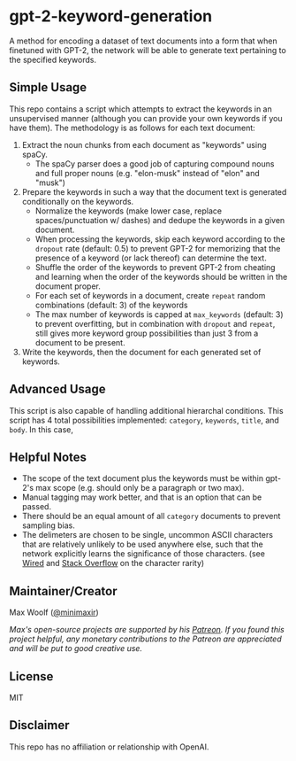 # gpt-2-keyword-generation

A method for encoding a dataset of text documents into a form that when finetuned with GPT-2, the network will be able to generate text pertaining to the specified keywords.

## Simple Usage

This repo contains a script which attempts to extract the keywords in an unsupervised manner (although you can provide your own keywords if you have them). The methodology is as follows for each text document:

1. Extract the noun chunks from each document as "keywords" using spaCy.
	* The spaCy parser does a good job of capturing compound nouns and full proper nouns (e.g. "elon-musk" instead of "elon" and "musk")
2. Prepare the keywords in such a way that the document text is generated conditionally on the keywords.
	* Normalize the keywords (make lower case, replace spaces/punctuation w/ dashes) and dedupe the keywords in a given document.
	* When processing the keywords, skip each keyword according to the `dropout` rate (default: 0.5) to prevent GPT-2 for memorizing that the presence of a keyword (or lack thereof) can determine the text.
	* Shuffle the order of the keywords to prevent GPT-2 from cheating and learning when the order of the keywords should be written in the document proper.
	* For each set of keywords in a document, create `repeat` random combinations (default: 3) of the keywords
	* The max number of keywords is capped at `max_keywords` (default: 3) to prevent overfitting, but in combination with `dropout` and `repeat`, still gives more keyword group possibilities than just 3 from a document to be present.
3. Write the keywords, then the document for each generated set of keywords.

## Advanced Usage

This script is also capable of handling additional hierarchal conditions. This script has 4 total possibilities implemented:
`category`, `keywords`, `title`, and `body`. In this case, 

## Helpful Notes

* The scope of the text document plus the keywords must be within gpt-2's max scope (e.g. should only be a paragraph or two max).
* Manual tagging may work better, and that is an option that can be passed.
* There should be an equal amount of all `category` documents to prevent sampling bias.
* The delimeters are chosen to be single, uncommon ASCII characters that are relatively unlikely to be used anywhere else, such that the network explicitly learns the significance of those characters. (see [Wired](https://www.wired.com/2013/08/the-rarity-of-the-ampersand/) and [Stack Overflow](https://stackoverflow.com/questions/492090/least-used-delimiter-character-in-normal-text-ascii-128) on the character rarity)

## Maintainer/Creator

Max Woolf ([@minimaxir](https://minimaxir.com))

*Max's open-source projects are supported by his [Patreon](https://www.patreon.com/minimaxir). If you found this project helpful, any monetary contributions to the Patreon are appreciated and will be put to good creative use.*

## License

MIT

## Disclaimer

This repo has no affiliation or relationship with OpenAI.